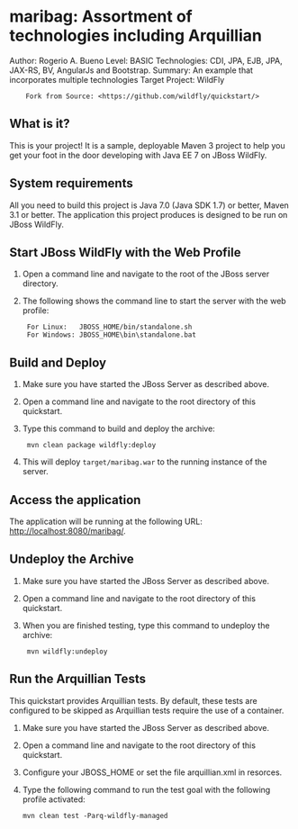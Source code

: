 maribag: Assortment of technologies including Arquillian
========================
Author: Rogerio A. Bueno
Level: BASIC
Technologies: CDI, JPA, EJB, JPA, JAX-RS, BV, AngularJs and Bootstrap.
Summary: An example that incorporates multiple technologies
Target Project: WildFly

        Fork from Source: <https://github.com/wildfly/quickstart/>

What is it?
-----------

This is your project! It is a sample, deployable Maven 3 project to help you get your foot in the door developing with Java EE 7 on JBoss WildFly.

System requirements
-------------------

All you need to build this project is Java 7.0 (Java SDK 1.7) or better, Maven 3.1 or better.
The application this project produces is designed to be run on JBoss WildFly.

Start JBoss WildFly with the Web Profile
-------------------------

1. Open a command line and navigate to the root of the JBoss server directory.
2. The following shows the command line to start the server with the web profile:

        For Linux:   JBOSS_HOME/bin/standalone.sh
        For Windows: JBOSS_HOME\bin\standalone.bat

 
Build and Deploy
-------------------------

1. Make sure you have started the JBoss Server as described above.
2. Open a command line and navigate to the root directory of this quickstart.
3. Type this command to build and deploy the archive:

        mvn clean package wildfly:deploy

4. This will deploy `target/maribag.war` to the running instance of the server.
 
Access the application 
---------------------

The application will be running at the following URL: <http://localhost:8080/maribag/>.


Undeploy the Archive
--------------------

1. Make sure you have started the JBoss Server as described above.
2. Open a command line and navigate to the root directory of this quickstart.
3. When you are finished testing, type this command to undeploy the archive:

        mvn wildfly:undeploy


Run the Arquillian Tests 
-------------------------

This quickstart provides Arquillian tests. By default, these tests are configured to be skipped as Arquillian tests require the use of a container. 

1. Make sure you have started the JBoss Server as described above.
2. Open a command line and navigate to the root directory of this quickstart.
3. Configure your JBOSS_HOME or set the file arquillian.xml in resorces.
4. Type the following command to run the test goal with the following profile activated:
 
       mvn clean test -Parq-wildfly-managed
